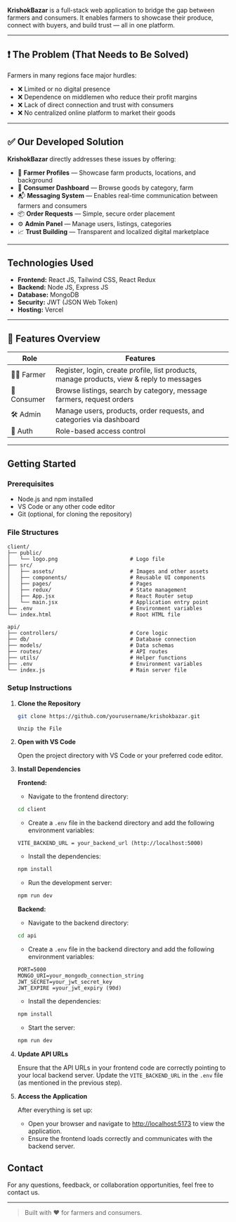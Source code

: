 **KrishokBazar** is a full-stack web application to bridge the gap between farmers and consumers. It enables farmers to showcase their produce, connect with buyers, and build trust — all in one platform.


---

## ❗ The Problem (That Needs to Be Solved)

Farmers in many regions face major hurdles:

- ❌ Limited or no digital presence
- ❌ Dependence on middlemen who reduce their profit margins
- ❌ Lack of direct connection and trust with consumers
- ❌ No centralized online platform to market their goods

---

## ✅ Our Developed Solution

**KrishokBazar** directly addresses these issues by offering:

- 🌾 **Farmer Profiles** — Showcase farm products, locations, and background
- 🛒 **Consumer Dashboard** — Browse goods by category, farm
- 📬 **Messaging System** — Enables real-time communication between farmers and consumers
- 📦 **Order Requests** — Simple, secure order placement
- ⚙️ **Admin Panel** — Manage users, listings, categories
- 📈 **Trust Building** — Transparent and localized digital marketplace

---

## Technologies Used

- **Frontend:** React JS, Tailwind CSS, React Redux
- **Backend:** Node JS, Express JS
- **Database:** MongoDB
- **Security:** JWT (JSON Web Token)
- **Hosting:** Vercel

---

## 🧩 Features Overview

| Role       | Features                                                                          |
|------------|-----------------------------------------------------------------------------------|
| 👨‍🌾 Farmer  | Register, login, create profile, list products, manage products, view & reply to messages  |
| 🛒 Consumer | Browse listings, search by category, message farmers, request orders               |
| 🛠️ Admin   | Manage users, products, order requests, and categories via dashboard              |
| 🔐 Auth    | Role-based access control                                                         |

---

## Getting Started

### Prerequisites

- Node.js and npm installed
- VS Code or any other code editor
- Git (optional, for cloning the repository)

### File Structures

```plaintext
client/
├── public/
│   └── logo.png                       # Logo file
├── src/
│   ├── assets/                        # Images and other assets
│   ├── components/                    # Reusable UI components
│   ├── pages/                         # Pages
│   ├── redux/                         # State management
│   ├── App.jsx                        # React Router setup
│   └── main.jsx                       # Application entry point
├── .env                               # Environment variables
└── index.html                         # Root HTML file
```

```plaintext
api/
├── controllers/                       # Core logic
├── db/                                # Database connection
├── models/                            # Data schemas
├── routes/                            # API routes
├── utils/                             # Helper functions
├── .env                               # Environment variables
└── index.js                           # Main server file
```

### Setup Instructions

1. **Clone the Repository**

   ```bash
   git clone https://github.com/yourusername/krishokbazar.git
   ```

   `Unzip the File`

2. **Open with VS Code**

   Open the project directory with VS Code or your preferred code editor.

3. **Install Dependencies**

    **Frontend:**

    - Navigate to the frontend directory:

    ```bash
    cd client
    ```

    - Create a `.env` file in the backend directory and add the following environment variables:

    ```env
    VITE_BACKEND_URL = your_backend_url (http://localhost:5000)
    ```

    - Install the dependencies:

    ```bash
    npm install
    ```

    - Run the development server:

    ```bash
    npm run dev
    ```

    **Backend:**

    - Navigate to the backend directory:

    ```bash
    cd api
    ```

    - Create a `.env` file in the backend directory and add the following environment variables:

    ```env
    PORT=5000
    MONGO_URI=your_mongodb_connection_string
    JWT_SECRET=your_jwt_secret_key
    JWT_EXPIRE =your_jwt_expiry (90d)
    ```

    - Install the dependencies:

    ```bash
    npm install
    ```

    - Start the server:

    ```bash
    npm run dev
    ```

4. **Update API URLs**

    Ensure that the API URLs in your frontend code are correctly pointing to your local backend server. Update the `VITE_BACKEND_URL` in the `.env` file (as mentioned in the previous step).

5. **Access the Application**

    After everything is set up:
    - Open your browser and navigate to [http://localhost:5173](http://localhost:5173) to view the application.
    - Ensure the frontend loads correctly and communicates with the backend server.

## Contact

For any questions, feedback, or collaboration opportunities, feel free to contact us.

---

> Built with ❤️ for farmers and consumers.
